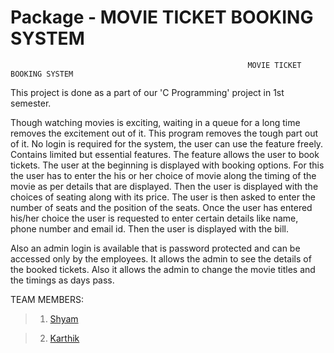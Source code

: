 # Package - MOVIE TICKET BOOKING SYSTEM

                                                         MOVIE TICKET BOOKING SYSTEM

This project is done as a part of our 'C Programming' project in 1st semester.

Though watching movies is exciting, waiting in a queue for a long time removes the
excitement out of it. This program removes the tough part out of it.
 No login is required for the system, the user can use the feature freely.
Contains limited but essential features. The feature allows the user to book
tickets. The user at the beginning is displayed with booking options.
For this the user has to enter the his or her choice of movie along the timing of
the movie as per details that are displayed. Then the user is displayed with the
choices of seating along with its price. The user is then asked to enter the number
of seats and the position of the seats. Once the user has entered his/her choice
the user is requested to enter certain details like name, phone number and email id.
Then the user is displayed with the bill.

 Also an admin login is available that is password protected and can be
accessed only by the employees. It allows the admin to see the details of the
booked tickets. Also it allows the admin to change the movie titles and the timings as
days pass.

TEAM MEMBERS:
>1) [Shyam](https://github.com/shyamsivasankar33)

>2) [Karthik](https://github.com/Karthik-2002-git)
